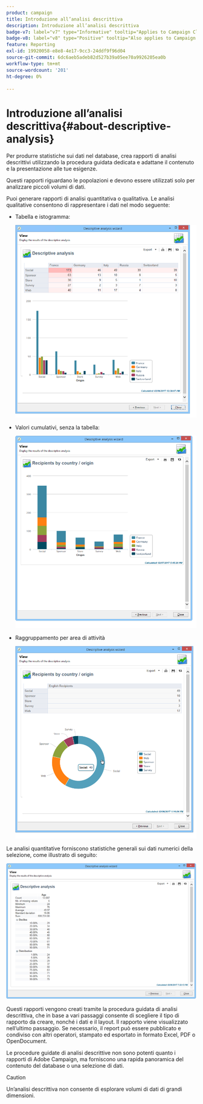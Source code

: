 ```yaml
---
product: campaign
title: Introduzione all’analisi descrittiva
description: Introduzione all’analisi descrittiva
badge-v7: label="v7" type="Informative" tooltip="Applies to Campaign Classic v7"
badge-v8: label="v8" type="Positive" tooltip="Also applies to Campaign v8"
feature: Reporting
exl-id: 19920058-e8e8-4e17-9cc3-24ddf9f96d04
source-git-commit: 6dc6aeb5adeb82d527b39a05ee70a9926205ea0b
workflow-type: tm+mt
source-wordcount: '201'
ht-degree: 0%

---
```


# Introduzione all’analisi descrittiva{#about-descriptive-analysis}



Per produrre statistiche sui dati nel database, crea rapporti di analisi descrittivi utilizzando la procedura guidata dedicata e adattane il contenuto e la presentazione alle tue esigenze.

Questi rapporti riguardano le popolazioni e devono essere utilizzati solo per analizzare piccoli volumi di dati.

Puoi generare rapporti di analisi quantitativa o qualitativa. Le analisi qualitative consentono di rappresentare i dati nel modo seguente:

* Tabella e istogramma:

   ![](assets/reporting_descriptive_sample_1.png)

* Valori cumulativi, senza la tabella:

   ![](assets/reporting_descriptive_sample_3.png)

* Raggruppamento per area di attività

   ![](assets/reporting_descriptive_sample_2.png)

Le analisi quantitative forniscono statistiche generali sui dati numerici della selezione, come illustrato di seguito:

![](assets/reporting_descriptive_quantitative_sample.png)

Questi rapporti vengono creati tramite la procedura guidata di analisi descrittiva, che in base a vari passaggi consente di scegliere il tipo di rapporto da creare, nonché i dati e il layout. Il rapporto viene visualizzato nell’ultimo passaggio. Se necessario, il report può essere pubblicato e condiviso con altri operatori, stampato ed esportato in formato Excel, PDF o OpenDocument.

Le procedure guidate di analisi descrittive non sono potenti quanto i rapporti di Adobe Campaign, ma forniscono una rapida panoramica del contenuto del database o una selezione di dati.

>[!CAUTION]
>
>Un’analisi descrittiva non consente di esplorare volumi di dati di grandi dimensioni.

